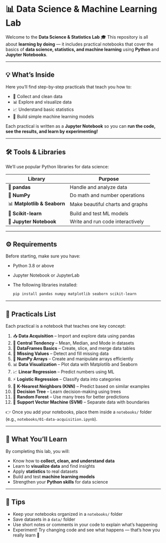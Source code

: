 # 📊 Data Science & Machine Learning Lab

Welcome to the **Data Science & Statistics Lab** 🎓
This repository is all about **learning by doing** — it includes practical notebooks that cover the basics of **data science, statistics, and machine learning** using **Python** and **Jupyter Notebooks**.

---

## 💡 What’s Inside

Here you’ll find step-by-step practicals that teach you how to:

* 🧩 Collect and clean data
* 📊 Explore and visualize data
* 📈 Understand basic statistics
* 🤖 Build simple machine learning models

Each practical is written as a **Jupyter Notebook** so you can **run the code, see the results, and learn by experimenting!**

---

## 🛠 Tools & Libraries

We’ll use popular Python libraries for data science:

| Library                     | Purpose                          |
| --------------------------- | -------------------------------- |
| 🐼 **pandas**               | Handle and analyze data          |
| 🔢 **NumPy**                | Do math and number operations    |
| 📊 **Matplotlib & Seaborn** | Make beautiful charts and graphs |
| 🤖 **Scikit-learn**         | Build and test ML models         |
| 📘 **Jupyter Notebook**     | Write and run code interactively |

---

## ⚙️ Requirements

Before starting, make sure you have:

* Python 3.8 or above
* Jupyter Notebook or JupyterLab
* The following libraries installed:

  ```bash
  pip install pandas numpy matplotlib seaborn scikit-learn
  ```

---

## 🧠 Practicals List

Each practical is a notebook that teaches one key concept:

1. 📥 **Data Acquisition** – Import and explore data using pandas
2. 📏 **Central Tendency** – Mean, Median, and Mode in datasets
3. 🧮 **DataFrames Basics** – Create, slice, and merge data tables
4. 🧹 **Missing Values** – Detect and fill missing data
5. 🔢 **NumPy Arrays** – Create and manipulate arrays efficiently
6. 📊 **Data Visualization** – Plot data with Matplotlib and Seaborn
7. 📈 **Linear Regression** – Predict numbers using ML
8. ⚡ **Logistic Regression** – Classify data into categories
9. 👥 **K-Nearest Neighbors (KNN)** – Predict based on similar examples
10. 🧱 **Decision Tree** – Learn decision-making using trees
11. 🌲 **Random Forest** – Use many trees for better predictions
12. 💫 **Support Vector Machine (SVM)** – Separate data with boundaries

👉 Once you add your notebooks, place them inside a `notebooks/` folder (e.g., `notebooks/01-data-acquisition.ipynb`).

---

## 🎯 What You’ll Learn

By completing this lab, you will:

* Know how to **collect, clean, and understand data**
* Learn to **visualize data** and find insights
* Apply **statistics** to real datasets
* Build and test **machine learning models**
* Strengthen your **Python skills** for data science

---

## 🌟 Tips

* Keep your notebooks organized in a `notebooks/` folder
* Save datasets in a `data/` folder
* Use short notes or comments in your code to explain what’s happening
* Experiment! Try changing code and see what happens — that’s how you really learn 🚀
